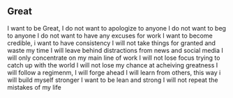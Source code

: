 ## Great

I want to be Great,
I do not want to apologize to anyone
I do not want to beg to anyone
I do not want to have any excuses for work
I want to become credible, i want to have consistency
I will not take things for granted and waste my time
I will leave behind distractions from news and social media
I will only concentrate on my main line of work
I will not lose focus trying to catch up with the world
I will not lose my chance at acheiving greatness
I will follow a regimenm, I will forge ahead
I will learn from others, this way i will build myself stronger
I want to be lean and strong
I will not repeat the mistakes of my life
